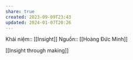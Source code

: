```yaml
---
share: true
created: 2023-09-09T23:43
updated: 2024-01-07T20:26
---
```

Khái niệm:: [[Insight]]
Nguồn:: [[Hoàng Đức Minh]]

[[Insight through making]]